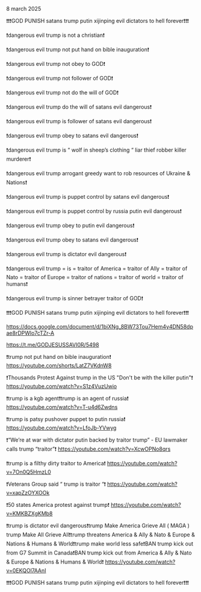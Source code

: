 8 march 2025

❗️❗️❗️GOD PUNISH satans trump putin xijinping evil dictators to hell forever❗️❗️❗️

❗️dangerous evil trump is not a christian❗️

❗️dangerous evil trump not put hand on bible inauguration❗️

❗️dangerous evil trump not obey to GOD❗️

❗️dangerous evil trump not follower of GOD❗️

❗️dangerous evil trump not do the will of GOD❗️

❗️dangerous evil trump do the will of satans evil dangerous❗️

❗️dangerous evil trump is follower of satans evil dangerous❗️

❗️dangerous evil trump obey to satans evil dangerous❗️

❗️dangerous evil trump is “ wolf in sheep’s clothing “ liar thief robber killer murderer❗️

❗️dangerous evil trump arrogant greedy want to rob resources of Ukraine & Nations❗️

❗️dangerous evil trump is puppet control by satans evil dangerous❗️

❗️dangerous evil trump is puppet control by russia putin evil dangerous❗️

❗️dangerous evil trump obey to putin evil dangerous❗️

❗️dangerous evil trump obey to satans evil dangerous❗️

❗️dangerous evil trump is dictator evil dangerous❗️

❗️dangerous evil trump = is = traitor of America = traitor of Ally = traitor of Nato = traitor of Europe = traitor of nations = traitor of world = traitor of humans❗️

❗️dangerous evil trump is sinner betrayer traitor of GOD❗️

❗️❗️❗️GOD PUNISH satans trump putin xijinping evil dictators to hell forever❗️❗️❗️

https://docs.google.com/document/d/1biXNg_8BW73Tou7Hem4y4DN58dpae8rDPWlo7cTZr-A

https://t.me/GODJESUSSAVI0R/5498

❗️trump not put hand on bible inauguration❗️
https://youtube.com/shorts/LatZ7VKdnW8

❗️Thousands Protest Against trump in the US "Don't be with the killer putin"❗️
https://youtube.com/watch?v=S1z4VuzUwio

❗️trump is a kgb agent❗️trump is an agent of russia❗️
https://youtube.com/watch?v=T-u4d6Zwdns

❗️trump is patsy pushover puppet to putin russia❗️
https://youtube.com/watch?v=LfoJb-YVwyg

❗️“We’re at war with dictator putin backed by traitor trump” - EU lawmaker calls trump “traitor”❗️
https://youtube.com/watch?v=XcwOPNo8qrs

❗️trump is a filthy dirty traitor to America❗️
https://youtube.com/watch?v=7On0Q5HmzL0

❗️Veterans Group said “ trump is traitor “❗️
https://youtube.com/watch?v=xapZzOYXOOk

❗️50 states America protest against trump❗️
https://youtube.com/watch?v=KMKBZXgKMb8

❗️trump is dictator evil dangerous❗️trump Make America Grieve All ( MAGA ) trump Make All Grieve All❗️trump threatens America & Ally & Nato & Europe & Nations & Humans & World❗️trump make world less safe❗️BAN trump kick out from G7 Summit in Canada❗️BAN trump kick out from America & Ally & Nato & Europe & Nations & Humans & World❗️
https://youtube.com/watch?v=0EKQOl7AAnI

❗️❗️❗️GOD PUNISH satans trump putin xijinping evil dictators to hell forever❗️❗️❗️
